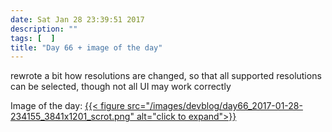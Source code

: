 ```yaml
---
date: Sat Jan 28 23:39:51 2017
description: ""
tags: [  ]
title: "Day 66 + image of the day"
---
```

rewrote a bit how resolutions are changed, so that all supported resolutions can be selected, though not all UI may work correctly

Image of the day: [{{< figure src="/images/devblog/day66_2017-01-28-234155_3841x1201_scrot.png" alt="click to expand">}}](/images/devblog/day66_2017-01-28-234155_3841x1201_scrot.png)
